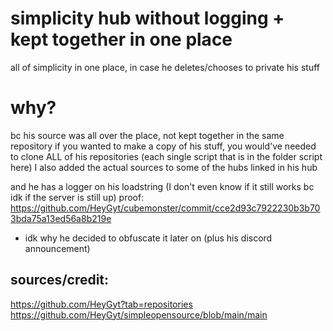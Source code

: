 # simplicity hub without logging + kept together in one place
all of simplicity in one place, in case he deletes/chooses to private his stuff

# why?
bc his source was all over the place, not kept together in the same repository
if you wanted to make a copy of his stuff, you would've needed to clone ALL of his repositories (each single script that is in the folder script here)
I also added the actual sources to some of the hubs linked in his hub

and he has a logger on his loadstring (I don't even know if it still works bc idk if the server is still up)
proof: https://github.com/HeyGyt/cubemonster/commit/cce2d93c7922230b3b703bda75a13ed56a8b219e
- idk why he decided to obfuscate it later on
(plus his discord announcement)

## sources/credit:
https://github.com/HeyGyt?tab=repositories
https://github.com/HeyGyt/simpleopensource/blob/main/main
